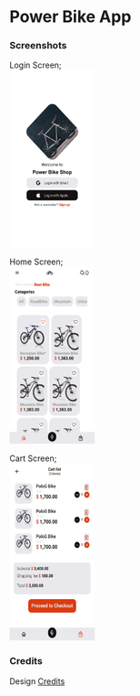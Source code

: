 # Power Bike App

### Screenshots

Login Screen;  
<img src="./screenshots/LoginScreen.png" alt="Login Screen" width="150" height="310" />

Home Screen;  
<img src="./screenshots/HomeScreen.png" alt="Home Screen" width="150" height="310" />

Cart Screen;  
<img src="./screenshots/CartScreen.png" alt="Cart Screen" width="150" height="310" />

### Credits

Design [Credits](https://dribbble.com/shots/16621504-Bike-Online-Store-App)
